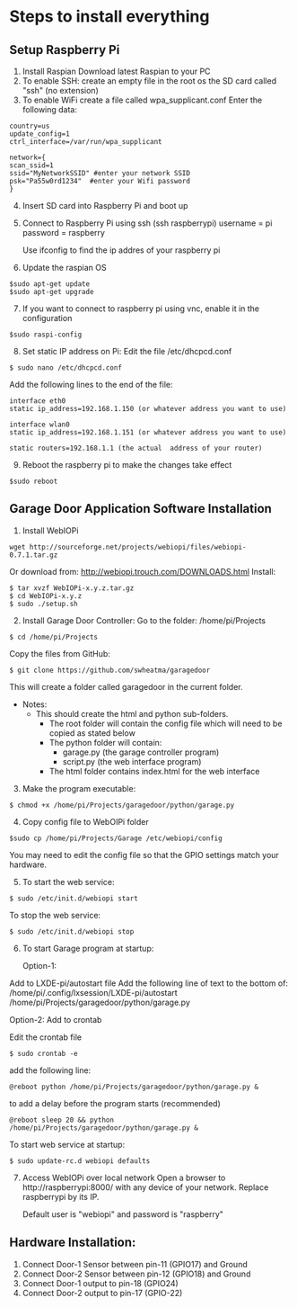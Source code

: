 # Steps to install everything #

## Setup Raspberry Pi ##
1. Install Raspian
	Download latest Raspian to your PC
2. To enable SSH: create an empty file in the root os the SD card called "ssh" (no extension)
3. To enable WiFi create a file called wpa_supplicant.conf
	Enter the following data:
```
country=us
update_config=1
ctrl_interface=/var/run/wpa_supplicant

network={
scan_ssid=1
ssid="MyNetworkSSID" #enter your network SSID
psk="Pa55w0rd1234"  #enter your Wifi password
}
```
4. Insert SD card into Raspberry Pi and boot up
5. Connect to Raspberry Pi using ssh (ssh raspberrypi)
	username = pi
	password = raspberry

	Use ifconfig to find the ip addres of your raspberry pi

6. Update the raspian OS
```
$sudo apt-get update
$sudo apt-get upgrade
```
7. If you want to connect to raspberry pi using vnc, enable it in the configuration
```
$sudo raspi-config
```
8. Set static IP address on Pi:
	Edit the file /etc/dhcpcd.conf
```
$ sudo nano /etc/dhcpcd.conf
```
  Add the following lines to the end of the file:
```
interface eth0
static ip_address=192.168.1.150 (or whatever address you want to use)

interface wlan0
static ip_address=192.168.1.151 (or whatever address you want to use)

static routers=192.168.1.1 (the actual  address of your router)
```
9. Reboot the raspberry pi to make the changes take effect
```
$sudo reboot
```

## Garage Door Application Software Installation ##

1. Install WebIOPi
```
wget http://sourceforge.net/projects/webiopi/files/webiopi-0.7.1.tar.gz
```
Or download from: http://webiopi.trouch.com/DOWNLOADS.html
	Install:

```  
$ tar xvzf WebIOPi-x.y.z.tar.gz
$ cd WebIOPi-x.y.z
$ sudo ./setup.sh
```
2. Install Garage Door Controller:
	    Go to the folder: /home/pi/Projects
```
$ cd /home/pi/Projects
```
Copy the files from GitHub:
```
$ git clone https://github.com/swheatma/garagedoor
```

This will create a folder called garagedoor in the current folder.
- Notes:
  - This should create the html and python sub-folders. 
    - The root folder will contain the config file which will need to be copied as stated below 
    - The python folder will contain: 
      - garage.py (the garage controller program) 
      - script.py (the web interface program) 
    - The html folder contains index.html for the web interface
	
3. Make the program executable:
```
$ chmod +x /home/pi/Projects/garagedoor/python/garage.py
```
4. Copy config file to WebOIPi folder
```
$sudo cp /home/pi/Projects/Garage /etc/webiopi/config
```
You may need to edit the config file so that the GPIO settings match your hardware.
	
5. To start the web service:
```
$ sudo /etc/init.d/webiopi start
```
To stop the web service:
```
$ sudo /etc/init.d/webiopi stop
```	
6. To start Garage program at startup: 

	Option-1: 
	
  Add to LXDE-pi/autostart file 
	Add the following line of text to the bottom of: /home/pi/.config/lxsession/LXDE-pi/autostart 
	/home/pi/Projects/garagedoor/python/garage.py 
	
Option-2: 
	Add to crontab 
	
  Edit the crontab file 
```
$ sudo crontab -e 
```
add the following line: 
```
@reboot python /home/pi/Projects/garagedoor/python/garage.py & 
```
to add a delay before the program starts (recommended) 
```
@reboot sleep 20 && python /home/pi/Projects/garagedoor/python/garage.py &
```

   To start web service at startup:
```   
$ sudo update-rc.d webiopi defaults
```

7. Access WebIOPi over local network
	Open a browser to http://raspberrypi:8000/ with any device of your network. Replace raspberrypi by its IP.

	Default user is "webiopi" and password is "raspberry"

## Hardware Installation: ##

1. Connect Door-1 Sensor between pin-11 (GPIO17) and Ground
2. Connect Door-2 Sensor between pin-12 (GPIO18) and Ground
3. Connect Door-1 output to pin-18 (GPIO24)
4. Connect Door-2 output to pin-17 (GPIO-22)
